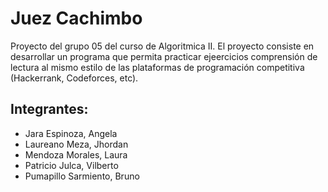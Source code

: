 # Juez Cachimbo
Proyecto del grupo 05 del curso de Algoritmica II.
El proyecto consiste en desarrollar un programa que permita practicar ejeercicios comprensión de lectura al mismo estilo de las plataformas de programación competitiva (Hackerrank, Codeforces, etc).
## Integrantes:
- Jara Espinoza, Angela
- Laureano Meza, Jhordan
- Mendoza Morales, Laura
- Patricio Julca, Vilberto
- Pumapillo Sarmiento, Bruno
